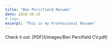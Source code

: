 ```yaml
---
title: "Ben Percifield Resume"
date: 2018-10-15
# tags:
excerpt: "This is my Professional Resume"
---
```


Check it out: [PDF](/images/Ben Percifield CV.pdf)
